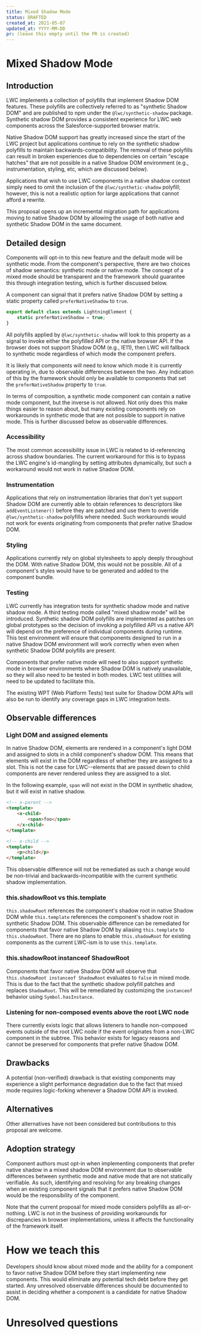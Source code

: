 ```yaml
---
title: Mixed Shadow Mode
status: DRAFTED
created_at: 2021-05-07
updated_at: YYYY-MM-DD
pr: (leave this empty until the PR is created)
---
```


# Mixed Shadow Mode

## Introduction

LWC implements a collection of polyfills that implement Shadow DOM features. These polyfills are
collectively referred to as "synthetic Shadow DOM" and are published to npm under the
`@lwc/synthetic-shadow` package. Synthetic shadow DOM provides a consistent experience for LWC web
components across the Salesforce-supported browser matrix.

Native Shadow DOM support has greatly increased since the start of the LWC project but applications
continue to rely on the synthetic shadow polyfills to maintain backwards-compatibility. The removal
of these polyfills can result in broken experiences due to dependencies on certain "escape hatches"
that are not possible in a native Shadow DOM environment (e.g., instrumentation, styling, etc, which
are discussed below).

Applications that wish to use LWC components in a native shadow context simply need to omit the
inclusion of the `@lwc/synthetic-shadow` polyfill; however, this is not a realistic option for
large applications that cannot afford a rewrite.

This proposal opens up an incremental migration path for applications moving to native Shadow DOM by
allowing the usage of both native and synthetic Shadow DOM in the same document.

## Detailed design

Components will opt-in to this new feature and the default mode will be synthetic mode. From the
component's perspective, there are two choices of shadow semantics: synthetic mode or native
mode. The concept of a mixed mode should be transparent and the framework should guarantee this
through integration testing, which is further discussed below.

A component can signal that it prefers native Shadow DOM by setting a static property called
`preferNativeShadow` to `true`.

```js
export default class extends LightningElement {
    static preferNativeShadow = true;
}
```

All polyfills applied by `@lwc/synthetic-shadow` will look to this property as a signal to invoke
either the polyfilled API or the native browser API. If the browser does not support Shadow DOM
(e.g., IE11), then LWC will fallback to synthetic mode regardless of which mode the component
prefers.

It is likely that components will need to know which mode it is currently operating in, due to
observable differences between the two. Any indication of this by the framework should only be
available to components that set the `preferNativeShadow` property to `true`.

In terms of composition, a synthetic mode component can contain a native mode component, but the
inverse is not allowed. Not only does this make things easier to reason about, but many existing
components rely on workarounds in synthetic mode that are not possible to support in native mode.
This is further discussed below as observable differences.

### Accessibility

The most common accessibility issue in LWC is related to id-referencing across shadow boundaries.
The current workaround for this is to bypass the LWC engine's id-mangling by setting attributes
dynamically, but such a workaround would not work in native Shadow DOM.

### Instrumentation

Applications that rely on instrumentation libraries that don't yet support Shadow DOM are currently
able to obtain references to descriptors like `addEventListener()` before they are patched and use
them to override `@lwc/synthetic-shadow` polyfills where needed. Such workarounds would not work for
events originating from components that prefer native Shadow DOM.

### Styling

Applications currently rely on global stylesheets to apply deeply throughout the DOM. With native
Shadow DOM, this would not be possible. All of a component's styles would have to be generated and
added to the component bundle.

### Testing

LWC currently has integration tests for synthetic shadow mode and native shadow mode. A third
testing mode called "mixed shadow mode" will be introduced. Synthetic shadow DOM polyfills are
implemented as patches on global prototypes so the decision of invoking a polyfilled API vs a native
API will depend on the preference of individual components during runtime. This test environment
will ensure that components designed to run in a native Shadow DOM environment will work correctly
when even when synthetic Shadow DOM polyfills are present.

Components that prefer native mode will need to also support synthetic mode in browser environments
where Shadow DOM is natively unavailable, so they will also need to be tested in both modes. LWC
test utilities will need to be updated to facilitate this.

The existing WPT (Web Platform Tests) test suite for Shadow DOM APIs will also be run to identify
any coverage gaps in LWC integration tests.

## Observable differences

### Light DOM and assigned elements

In native Shadow DOM, elements are rendered in a component's light DOM and assigned to slots in a
child component's shadow DOM. This means that elements will exist in the DOM regardless of whether
they are assigned to a slot. This is not the case for LWC--elements that are passed down to child
components are never rendered unless they are assigned to a slot.

In the following example, `span` will not exist in the DOM in synthetic shadow, but it will exist in
native shadow.

```html
<!-- x-parent -->
<template>
    <x-child>
        <span>foo</span>
    </x-child>
</template>

<!-- x-child -->
<template>
    <p>child</p>
</template>
```

This observable difference will not be remediated as such a change would be non-trivial and
backwards-incompatible with the current synthetic shadow implementation.

### this.shadowRoot vs this.template

`this.shadowRoot` references the component's shadow root in native Shadow DOM while `this.template`
references the component's shadow root in synthetic Shadow DOM. This observable difference can be
remediated for components that favor native Shadow DOM by aliasing `this.template` to
`this.shadowRoot`. There are no plans to enable `this.shadowRoot` for existing components as the
current LWC-ism is to use `this.template`.

### this.shadowRoot instanceof ShadowRoot

Components that favor native Shadow DOM will observe that `this.shadowRoot instanceof ShadowRoot`
evaluates to `false` in mixed mode. This is due to the fact that the synthetic shadow polyfill
patches and replaces `ShadowRoot`. This will be remediated by customizing the `instanceof` behavior
using `Symbol.hasInstance`.

### Listening for non-composed events above the root LWC node

There currently exists logic that allows listeners to handle non-composed events outside of the root
LWC node if the event originates from a non-LWC component in the subtree. This behavior exists for
legacy reasons and cannot be preserved for components that prefer native Shadow DOM.

## Drawbacks

A potential (non-verified) drawback is that existing components may experience a slight performance
degradation due to the fact that mixed mode requires logic-forking whenever a Shadow DOM API is
invoked.

## Alternatives

Other alternatives have not been considered but contributions to this proposal are welcome.

## Adoption strategy

Component authors must opt-in when implementing components that prefer native shadow in a mixed
shadow DOM environment due to observable differences between synthetic mode and native mode that are
not statically verifiable. As such, identifying and resolving for any breaking changes when an
existing component signals that it prefers native Shadow DOM would be the responsibility of the
component.

Note that the current proposal for mixed mode considers polyfills as all-or-nothing.  LWC is not in
the business of providing workarounds for discrepancies in browser implementations, unless it
affects the functionality of the framework itself.

# How we teach this

Developers should know about mixed mode and the ability for a component to favor native Shadow DOM
before they start implementing new components. This would eliminate any potential tech debt before
they get started. Any unresolved observable differences should be documented to assist in deciding
whether a component is a candidate for native Shadow DOM.

# Unresolved questions
